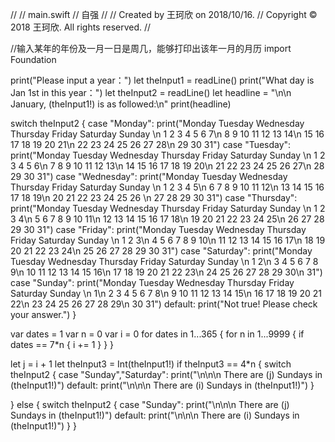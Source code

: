 //
//  main.swift
//  自强
//
//  Created by 王珂欣 on 2018/10/16.
//  Copyright © 2018 王珂欣. All rights reserved.
//


//输入某年的年份及一月一日是周几，能够打印出该年一月的月历
import Foundation

print("Please input a year：")
let theInput1 = readLine()
print("What day is Jan 1st in this year：")
let theInput2 = readLine()
let headline = "\n\n January, \(theInput1!) is as followed:\n"
print(headline)

switch theInput2 {
case "Monday":
    print("Monday Tuesday  Wednesday Thursday Friday Saturday Sunday \n  1       2        3        4        5       6       7\n  8       9        10       11       12      13      14\n  15      16       17       18       19      20      21\n  22      23       24       25       26      27      28\n  29      30       31")
case "Tuesday":
    print("Monday Tuesday  Wednesday Thursday Friday Saturday Sunday \n          1        2        3        4        5       6\n  7       8        9        10       11       12      13\n  14      15       16       17       18       19      20\n  21      22       23       24       25       26      27\n  28      29       30       31")
case "Wednesday":
    print("Monday Tuesday  Wednesday Thursday Friday Saturday Sunday \n                    1        2       3        4       5\n  6       7         8        9       10       11      12\n  13      14        15       16      17       18      19\n  20      21        22       23      24       25      26 \n  27      28        29       30      31")
case "Thursday":
    print("Monday Tuesday  Wednesday Thursday Friday Saturday Sunday \n                             1       2       3       4\n  5       6        7         8       9       10      11\n  12      13       14        15      16      17      18\n  19      20       21        22      23      24      25\n  26      27       28        29      30      31")
case "Friday":
    print("Monday Tuesday  Wednesday Thursday Friday Saturday Sunday \n                                     1       2       3\n  4       5        6         7       8       9       10\n  11      12       13        14      15      16      17\n  18      19       20        21      22      23      24\n  25      26       27        28      29      30      31")
case "Saturday":
    print("Monday Tuesday  Wednesday Thursday Friday Saturday Sunday \n                                             1       2\n  3       4         5        6       7       8       9\n  10      11        12       13      14      15      16\n  17      18        19       20      21      22      23\n  24      25        26       27      28      29      30\n  31")
case "Sunday":
    print("Monday Tuesday  Wednesday Thursday Friday Saturday Sunday \n                                                      1\n  2       3         4         5       6       7       8\n  9       10        11        12      13      14      15\n  16      17        18        19      20      21      22\n  23      24        25        26      27      28      29\n  30      31")
default:
    print("Not true! Please check your answer.")
}

var dates = 1
var n = 0
var i = 0
for dates in 1...365 {
    for n in 1...9999 {
        if dates == 7*n {
            i += 1
        }
    }
}

let j = i + 1
let theInput3 = Int(theInput1!)
if theInput3 == 4*n {
    switch theInput2 {
    case "Sunday","Saturday":
        print("\n\n\n There are \(j) Sundays in \(theInput1!)")
    default:
        print("\n\n\n There are \(i) Sundays in \(theInput1!)")
    }

}
else {
    switch theInput2 {
    case "Sunday":
        print("\n\n\n There are \(j) Sundays in \(theInput1!)")
    default:
        print("\n\n\n There are \(i) Sundays in \(theInput1!)")
    }
}

